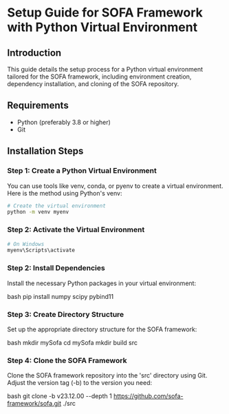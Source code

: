 # Setup Guide for SOFA Framework with Python Virtual Environment

## Introduction
This guide details the setup process for a Python virtual environment tailored for the SOFA framework, including environment creation, dependency installation, and cloning of the SOFA repository.

## Requirements
- Python (preferably 3.8 or higher)
- Git

## Installation Steps

### Step 1: Create a Python Virtual Environment

You can use tools like venv, conda, or pyenv to create a virtual environment. Here is the method using Python's venv:

```bash
# Create the virtual environment
python -m venv myenv
```

### Step 2: Activate the Virtual Environment
```bash
# On Windows
myenv\Scripts\activate
```

### Step 2: Install Dependencies

Install the necessary Python packages in your virtual environment:

bash
pip install numpy scipy pybind11


### Step 3: Create Directory Structure

Set up the appropriate directory structure for the SOFA framework:

bash
mkdir mySofa
cd mySofa
mkdir build src


### Step 4: Clone the SOFA Framework

Clone the SOFA framework repository into the 'src' directory using Git. Adjust the version tag (-b) to the version you need:

bash
git clone -b v23.12.00 --depth 1 https://github.com/sofa-framework/sofa.git ./src
